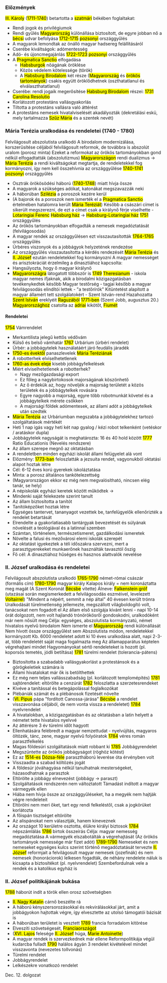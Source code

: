 ### Előzmények
<mark class="hltr-cyan">III. Károly</mark> (<mark class="hltr-orange">1711-1740</mark>) betartotta a <mark class="hltr-green">szatmári</mark> békében foglaltakat:
- Rendi jogok és privilégiumok
- Rendi gyűlés
<mark class="hltr-green">Magyarország</mark> különállása biztosított, de egyre jobban nő a <mark class="hltr-green">bécsi</mark> udvar befolyása
<mark class="hltr-orange">1712-1715</mark> <mark class="hltr-green">pozsonyi</mark> országgyűlés
- A magyarok lemondtak az önálló magyar hadsereg felállításáról
- Cserébe kiváltságok: adómentesség
- Adó- és újoncmegajánlás
<mark class="hltr-orange">1722-1723</mark> <mark class="hltr-green">pozsonyi</mark> országgyűlés
- A <mark class="hltr-purple">Pragmatica Sanctio</mark> elfogadása
	- <mark class="hltr-cyan">Habsburgok</mark> nőágának öröklése
	- Közös védelem kötelessége (török)
	- A <mark class="hltr-green">Habsburg Birodalom</mark> két része (<mark class="hltr-green">Magyarország</mark> és <mark class="hltr-green">örökös tartományok</mark>) csakis együtt öröklődhetnek (oszthatatlanul és elválaszthatatlanul)
- Cserébe: rendi jogaik megerősítése
<mark class="hltr-green">Habsburg Birodalom</mark> részei:
<mark class="hltr-orange">1731</mark> <mark class="hltr-purple">Carolina Resolutio</mark>
- Korlátozott protestáns vallásgyakorlás
- Tiltotta a protestáns vallásra való áttérést
- A protestáns nemesek hivatalviselését akadályozták (dekretálási eskü, mely tartalmazza <mark class="hltr-cyan">Szűz Mária</mark> és a szentek nevét)
### Mária Terézia uralkodása és rendeletei (1740 - 1780)
Felvilágosult abszolutista uralkodó
A birodalom modernizálása, korszerűsítése céljából felvilágosult reformok, de továbbra is abszolút uralom (porosz minta)
Ezeket a reformokat az örökös tartományokban gond nélkül elfogadtatták (abszolutizmus)
<mark class="hltr-green">Magyarországon</mark> rendi dualizmus → <mark class="hltr-cyan">Mária Terézia</mark> a rendi kiváltságokat megtartja, de rendeletekkel fog kormányozni, így nem kell összehívnia az országgyűlése
<mark class="hltr-orange">1740-1741</mark> <mark class="hltr-green">pozsonyi</mark> országgyűlés
- Osztrák örökösödési háború (<mark class="hltr-orange">1740-1748</mark>) miatt hívja össze
- A magyarok a szükséges adókat, katonákat megszavazzák neki
- A háborúban <mark class="hltr-green">Szilézia</mark> a poroszok kezére kerül
- (A bajorok és a poroszok nem ismerték el a <mark class="hltr-purple">Pragmatica Sanctio</mark> értelmében hatalomra került <mark class="hltr-cyan">Mária Teréziát</mark>)
Később a császári címet is sikerült megszerezni, de ezt a címet csak a királynő férje viselhette - <mark class="hltr-cyan">Lotaringiai Ferenc</mark>
<mark class="hltr-cyan">Habsburg ház</mark> → <mark class="hltr-cyan">Habsburg-Lotaringiai ház</mark>
<mark class="hltr-orange">1751</mark> országgyűlés
- Az örökös tartományokban elfogadták a nemesek megadóztatását (felvilágosodás)
- A magyar rendek az országgyűlésen ezt visszautasították
<mark class="hltr-orange">1764-1765</mark> országgyűlés
- Úrbéres viszonyok és a jobbágyok helyzetének rendezése
- Az országgyűlés visszautasította a kérdés rendezését
<mark class="hltr-cyan">Mária Terézia</mark> és <mark class="hltr-cyan">II. József</mark> ezután rendeletekkel fog kormányozni
A magyar nemességet és arisztokráciát érzelmileg a dinasztiához kapcsolta:
- Hangsúlyozta, hogy ő magyar királynő
- <mark class="hltr-green">Magyarországra</mark> látogatott többször is
<mark class="hltr-orange">1749</mark> <mark class="hltr-purple">Theresianum</mark> - iskola magyar nemes ifjaknak, akik a birodalmi közigazgatásban tevékenykedtek később
Magyar testőrség - tagjai később a magyar felvilágosodás elindítói lettek - "a testőrírók"
Kitüntetést alapított a magyar államért tett szolgálatokért - Szent István-rend
Hazahozatta <mark class="hltr-cyan">Szent István</mark> ereklyéit <mark class="hltr-green">Raguzából</mark> <mark class="hltr-orange">1771-ben</mark> (Szent Jobb, augusztus 20.)
<mark class="hltr-green">Magyarországhoz</mark> csatolta az <mark class="hltr-green">adriai</mark> kikötőt, <mark class="hltr-green">Fiumét</mark>
#### Rendeletei
<mark class="hltr-orange">1754</mark> Vámrendelet
- Merkantilista jelegű kettős védővám
- Külső és belső vámhatár
<mark class="hltr-orange">1767</mark> Urbárium (úrbéri rendelet)
- Úrbér: a jobbágytelek használatáért járó feudális járadék
- <mark class="hltr-orange">1750-es évektől</mark> panaszlevelek <mark class="hltr-cyan">Mária Teréziának</mark>
- A robotterhek elviselhetetlenek
- <mark class="hltr-orange">1760-as évek eleje</mark> kisebb jobbágyfelkelések
- Miért elviselhetetlenek a robotterhek?
	- Nagy mezőgazdasági export
	- Ez főleg a nagybirtokosok majorságának köszönhető
	- Az ő érdekük az, hogy növeljék a majorság területét a közös területek és a jobbágytelkek rovására
	- Egyre nagyobb a majorság, egyre több robotmunkát követel és a jobbágytelkek mérete csökken
	- A majorsági földek adómentesek, az állami adót a jobbágytelkek után szedték
- <mark class="hltr-cyan">Mária Terézia</mark> az Urbáriumban megszabta a jobbágytelekhez tartozó szolgáltatások mértékét
- Heti 1 nap igás vagy heti két nap gyalog / kézi robot telkenként (vetéskor / aratáskor dupla)
- Jobbágytelek nagyságát is meghatározta: 16 és 40 hold között
<mark class="hltr-orange">1777</mark> Ratio Educationis (Nevelés rendszere)
- Az állam szerepe megnő az oktatásban
- A rendeletben minden egyházi iskolát állami felügyelet alá vont
- Előzmény: <mark class="hltr-orange">1773-ban</mark> feloszlatták a jezsuita rendet, vagyonukból oktatási alapot hoztak létre 
- Cél: 6-12 éves korú gyerekek iskoláztatása
- Minta: a porosz általános tankötelezettség
- (Magyarországon ekkor ez még nem megvalósítható, nincsen elég tanár, se hely)
- A népiskolák egyházi keretek között működtek →
- Mindenki saját felekezete szerint tanult
- Az állam biztosította a tanítót
- Tanítóképzőket hoztak létre
- Egységes tantervet, tananyagot vezettek be, tanfelügyelők ellenőrizték a rendelet betartását
- Elrendelte a gyakorlatiasabb tantárgyak bevezetését és súlyának növelését a teológiával és a latinnal szemben
- Számtan, történelem, természetismeret, gazdálkodási ismeretek
- Növelte a falusi és mezővárosi elemi iskolák szerepét
- Az oktatást igyekeztek a téli időszakra szervezni, mert a parasztgyerekeket munkaerőnek használták tavasztól őszig
- Fő cél: A dinasztiához hűséges és hasznos alattvalók nevelése
### II. József uralkodása és rendeletei
Felvilágosult abszolutista uralkodó
<mark class="hltr-orange">1765-1790</mark> német-római császár (formális cím)
<mark class="hltr-orange">1780-1790</mark> magyar király
Kalapos király = nem koronáztatta meg magát
(A Szent Koronát <mark class="hltr-green">Bécsbe</mark> vitette)
Álneve: <mark class="hltr-cyan">Falkenstein gróf</mark> (utazásai során megismerkedett a felvilágosodás eszméivel, levelezett <mark class="hltr-cyan">Voltairrel</mark>)
"Mindent a népért, semmit a nép által"
40 évesen került trónra
Uralkodását türelmetlenség jellemezte, megszállott világboldogító volt, tanácsokat nem fogadott el
Az állam első szolgája kívánt lenni - napi 10-14 órát dolgozott, nem volt hajlandó trónörökösről gondoskodni, uralkodóként már nem nősült meg
Célja: egységes, abszolutista kormányzatú, német hivatalos nyelvű birodalom
Nem ismerte el <mark class="hltr-green">Magyarország</mark> rendi különállását
Nem hívott össze országgyűlést sem
Abszolutista módon, rendeletekkel kormányzott
Kb. 6000 rendeletet adott ki 10 éves uralkodása alatt, napi 2-3-at, több rendeletét saját maga fogalmazta meg
Az államapparátus képtelen végrehajtani mindet
Hagyományokat sértő rendeleteket is hozott (pl. koporsós temetés, jódli betiltása)
<mark class="hltr-orange">1781</mark> türelmi rendelet (tolerancia-pátens)
- Biztosította a szabadabb vallásgyakorlást a protestánsok és a görögkeletiek számára is
- Állami hivatalokat már ők is betölthettek
- Ez még nem teljes vallásszabadság (pl. korlátozott templomépítés)
<mark class="hltr-orange">1781</mark> sajtórendelet: eltörölte a cenzúrát
<mark class="hltr-orange">1782</mark> feloszlatta a szerzetesrendeket
- Kivéve a tanítással és betegápolással foglalkozókat
- Plébániák számát és a plébánosok fizetését növelte
- (<mark class="hltr-cyan">VI. Pipus</mark> pápa "fordított Canossa-járása" <mark class="hltr-green">Bécsbe</mark> a rendelet visszavonása céljából, de nem vonta vissza a rendeletet)
<mark class="hltr-orange">1784</mark> nyelvrendelet
- A hivatalokban, a közigazgatásban és az oktatásban a latin helyett a németet tette hivatalos nyelvvé
- Az áttérésre 3 év türelmi időt hagyott
- Ellenhatására felébredt a magyar nemzettudat - nyelvújítás, magyaros öltözék, tánc, zene, magyar nyelvű folyóiratok
<mark class="hltr-orange">1784</mark> véres román parasztfelkelés
- Magas földesúri szolgáltatások miatt robbant ki
<mark class="hltr-orange">1785</mark> Jobbágyrendelet
- Megszüntette az örökös jobbágyságot (röghöz kötést)
- Ez az <mark class="hltr-orange">1514-es</mark> <mark class="hltr-cyan">Dózsa-féle</mark> parasztháború leverése óta érvényben volt
- Visszaadta a szabad költözés jogát
- A földesúr jóváhagyása nélkül tanulhatnak mesterségeket, házasodhatnak a parasztok
- Eltörölte a jobbágy elnevezést (jobbágy → paraszt)
- Szolgáltatások rendszerén nem változtatott
Támadást indított a magyar vármegyék ellen
- Hiába nem hívja össze az országgyűléseket, ha a megyék nem hajtják végre rendeleteit
- Eltörölni nem meri őket, tart egy rendi felkeléstől, csak a jogkörüket korlátozta
- A főispán tisztséget eltörölte
- Az alispánokat nem választják, hanem kineveznek
- Az országot 10 kerületre osztotta, élükre királyi biztosok
<mark class="hltr-orange">1784</mark> népszámlálás
<mark class="hltr-orange">1786</mark> birtok összeírás
Célja: magyar nemesség megadóztatása
A vármegyék elszabotálták a végrehajtását
(Az örökös tartományok nemessége már fizet adót)
<mark class="hltr-orange">1789-1790</mark> Nemeseket és nem nemeseket egységes kulcs szerint történő megadóztatását tervezte
<mark class="hltr-cyan">II. József</mark> reformjait a felvilágosult magyar nemesek (jozefinák) és nem nemesek (honoráciorok) lelkesen fogadták, de néhány rendelete náluk is kicsapta a biztosítékot (pl. nyelvrendelet)
Szembefordulnak vele a rendek és a katolikus egyház is
### II. József politikájának bukása
<mark class="hltr-orange">1788</mark> háborút indít a török ellen orosz szövetségben
- <mark class="hltr-cyan">II. Nagy Katalin</mark> cárnő beszélte rá
- A háború kényszersorozásokkal és rekvirálásokkal járt, amit a jobbágyokon hajtottak végre, így elvesztette az utolsó támogatói bázisát is
- A háborúban területet is vesztett
<mark class="hltr-orange">1789</mark> francia forradalom kitörése
- Elveszíti szövetségesét, <mark class="hltr-green">Franciaországot</mark>
- (<mark class="hltr-cyan">XVI. Lajos</mark> felesége <mark class="hltr-cyan">II. József</mark> húga, <mark class="hltr-cyan">Marie Antoinette</mark>)
- A magyar rendek is szervezkednek már ellene
Reformpolitikája végül kudarcba fulladt
<mark class="hltr-orange">1790</mark> halálos ágyán 3 rendelet kivételével mindet visszavonta (nevezetes tollvonás)
- Türelmi rendelet
- Jobbágyrendelet
- Lelkészekre vonatkozó rendelet






Dec. 12. dolgozat